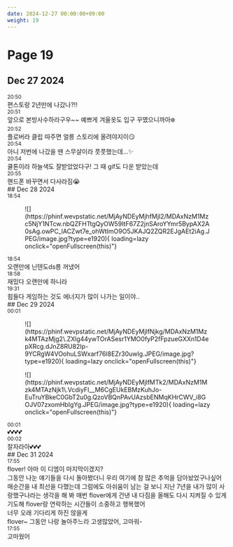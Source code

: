 ```yaml
---
date: 2024-12-27 00:00:00+09:00
weight: 19
---
```


# Page 19

## Dec 27 2024

<div class="message" markdown="1">
<div class="message-date" markdown="1">
<small>20:50</small>
</div>
<div markdown="1">
편스토랑 2년만에 나갔나?!!
</div>
</div>
<div class="message" markdown="1">
<div class="message-date" markdown="1">
<small>20:51</small>
</div>
<div markdown="1">
앞으로 본방사수하라구우~~ 예쁘게  겨울옷도 입구 꾸몄으니까아❄️
</div>
</div>
<div class="message" markdown="1">
<div class="message-date" markdown="1">
<small>20:52</small>
</div>
<div markdown="1">
플로버라 클립 따주면 얼릉 스토리에 올려야지이😏
</div>
</div>
<div class="message" markdown="1">
<div class="message-date" markdown="1">
<small>20:54</small>
</div>
<div markdown="1">
아니 저번에 나갔을 땐 스무살이라 풋풋했는데…✨
</div>
</div>
<div class="message" markdown="1">
<div class="message-date" markdown="1">
<small>20:54</small>
</div>
<div markdown="1">
쿨톤이라 하늘색도 잘받았었다구! 그 때 gif도 다운 받았는데
</div>
</div>
<div class="message" markdown="1">
<div class="message-date" markdown="1">
<small>20:55</small>
</div>
<div markdown="1">
핸드폰 바꾸면서 다사라짐😭
</div>
</div>
## Dec 28 2024

<div class="message" markdown="1">
<div class="message-date" markdown="1">
<small>18:54</small>
</div>
<div markdown="1">
<figure class="msg-media" markdown="1">
![](https://phinf.wevpstatic.net/MjAyNDEyMjhfMjI2/MDAxNzM1Mzc5NjY1NTcw.nbQZFHTtgQyOW59ItF67Z2jnSAroYYmr5BypAX2A0sAg.owPC_lACZwt7e_ohWtImO9O5JKAJQ2ZQR2EJgAEt2iAg.JPEG/image.jpg?type=e1920){ loading=lazy onclick="openFullscreen(this)"}
</figure>
</div>
</div>
<div class="message" markdown="1">
<div class="message-date" markdown="1">
<small>18:54</small>
</div>
<div markdown="1">
오랜만에 닌텐도ds릉 꺼냈어
</div>
</div>
<div class="message" markdown="1">
<div class="message-date" markdown="1">
<small>18:58</small>
</div>
<div markdown="1">
재밌다 오랜만에 하니라
</div>
</div>
<div class="message" markdown="1">
<div class="message-date" markdown="1">
<small>19:31</small>
</div>
<div markdown="1">
힘들다 게임하는 것도 에너지가 많이 나가는 일이야..
</div>
</div>
## Dec 29 2024

<div class="message" markdown="1">
<div class="message-date" markdown="1">
<small>00:01</small>
</div>
<div class="no-flex" markdown="1">
<figure class="msg-media" markdown="1">
![](https://phinf.wevpstatic.net/MjAyNDEyMjlfNjkg/MDAxNzM1Mzk4MTAzMjg2\.ZXlg44ywTOrASesr1YMO0fyP2fFpzueGXXn1D4epXRcg.dJnZ8RU82Ip-9YCRgW4VOohuLSWxarf76I8EZr30uwIg.JPEG/image.jpg?type=e1920){ loading=lazy onclick="openFullscreen(this)"}
</figure><figure class="msg-media" markdown="1">
![](https://phinf.wevpstatic.net/MjAyNDEyMjlfMTk2/MDAxNzM1Mzk4MTAzNjk1\.VcdiyFI__M6CgEUkEBMzKuhJo-EuTruYBkeC0GbT2u0g.QzoVBQnPAvUAzsbENMqKHrCWV_i8GOJV07zxomHbIgYg.JPEG/image.jpg?type=e1920){ loading=lazy onclick="openFullscreen(this)"}
</figure>
</div>
</div>
<div class="message" markdown="1">
<div class="message-date" markdown="1">
<small>00:01</small>
</div>
<div markdown="1">
💕💕💕💕
</div>
</div>
<div class="message" markdown="1">
<div class="message-date" markdown="1">
<small>00:02</small>
</div>
<div markdown="1">
잘자라아💕💕💕
</div>
</div>
## Dec 31 2024

<div class="message" markdown="1">
<div class="message-date" markdown="1">
<small>17:55</small>
</div>
<div markdown="1">
flover! 아마 이 디엠이 마지막이겠지? <br>그동안 나눈 얘기들을 다시 돌아봤더니 우리 여기에 참 많은 추억을 담아놨었구나싶어<br>매순간을 내 최선을 다했는데 그럼에도 아쉬움이 남는 걸 보니 지난 7년을 내가 많이 사랑했구나라는 생각을 해 봐 매번 flover에게 건낸 내 다짐을 올해도 다시 지켜질 수 있게 기도해 flover랑 연락하는 시간들이 소중하고 행복했어<br>너무 오래 기다리게 하진 않을게 <br>flover~ 그동안 나랑 놀아주느라 고생많았어, 고마워-
</div>
</div>
<div class="message" markdown="1">
<div class="message-date" markdown="1">
<small>17:55</small>
</div>
<div markdown="1">
고마웠어
</div>
</div>
